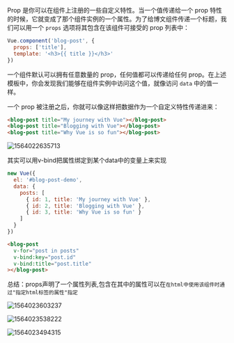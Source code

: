 Prop 是你可以在组件上注册的一些自定义特性。当一个值传递给一个 prop 特性的时候，它就变成了那个组件实例的一个属性。为了给博文组件传递一个标题，我们可以用一个 `props` 选项将其包含在该组件可接受的 prop 列表中：

```js
Vue.component('blog-post', {
  props: ['title'],
  template: '<h3>{{ title }}</h3>'
})
```

一个组件默认可以拥有任意数量的 prop，任何值都可以传递给任何 prop。在上述模板中，你会发现我们能够在组件实例中访问这个值，就像访问 `data` 中的值一样。

一个 prop 被注册之后，你就可以像这样把数据作为一个自定义特性传递进来：

```html
<blog-post title="My journey with Vue"></blog-post>
<blog-post title="Blogging with Vue"></blog-post>
<blog-post title="Why Vue is so fun"></blog-post>
```

![1564022635713](C:\Users\Administrator\AppData\Roaming\Typora\typora-user-images\1564022635713.png)

其实可以用v-bind把属性绑定到某个data中的变量上来实现

```js
new Vue({
  el: '#blog-post-demo',
  data: {
    posts: [
      { id: 1, title: 'My journey with Vue' },
      { id: 2, title: 'Blogging with Vue' },
      { id: 3, title: 'Why Vue is so fun' }
    ]
  }
})
```

```html
<blog-post
  v-for="post in posts"
  v-bind:key="post.id"
  v-bind:title="post.title"
></blog-post>
```

总结：props声明了一个属性列表,包含在其中的属性可以在```在html中使用该组件时通过"指定html标签的属性"指定```

![1564023603237](C:\Users\Administrator\AppData\Roaming\Typora\typora-user-images\1564023603237.png)

![1564023538222](C:\Users\Administrator\AppData\Roaming\Typora\typora-user-images\1564023538222.png)

![1564023494315](C:\Users\Administrator\AppData\Roaming\Typora\typora-user-images\1564023494315.png)